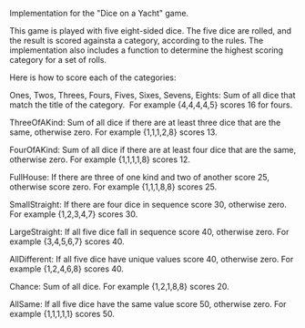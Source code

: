 Implementation for the "Dice on a Yacht" game. 

This game is played with five eight-sided dice. The five dice are rolled, and the result is scored againsta a category, according to the rules. The implementation also includes a function to determine the highest scoring category for a set of rolls.

Here is how to score each of the categories:

Ones, Twos, Threes, Fours, Fives, Sixes, Sevens, Eights: 
Sum of all dice that match the title of the category.  For example {4,4,4,4,5} scores 16 for fours.

ThreeOfAKind: 
Sum of all dice if there are at least three dice that are the same, otherwise zero. For example {1,1,1,2,8} scores 13.

FourOfAKind: 
Sum of all dice if there are at least four dice that are the same, otherwise zero. For example {1,1,1,1,8} scores 12.

FullHouse: 
If there are three of one kind and two of another score 25, otherwise score zero. For example {1,1,1,8,8} scores 25.

SmallStraight: 
If there are four dice in sequence score 30, otherwise zero. For example {1,2,3,4,7} scores 30.

LargeStraight: 
If all five dice fall in sequence score 40, otherwise zero. For example {3,4,5,6,7} scores 40.

AllDifferent: 
If all five dice have unique values score 40, otherwise zero. For example {1,2,4,6,8} scores 40.

Chance: 
Sum of all dice. For example {1,2,1,8,8} scores 20.

AllSame: 
If all five dice have the same value score 50, otherwise zero. For example {1,1,1,1,1} scores 50.
